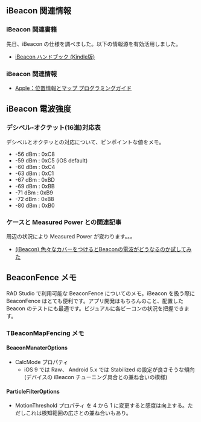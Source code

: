 ## iBeacon 関連情報


### iBeacon 関連書籍

先日、iBeacon の仕様を調べました。以下の情報源を有効活用しました。

* [iBeacon ハンドブック (Kindle版)](http://www.amazon.co.jp/dp/B00J9MHG66/)



### iBeacon 関連情報


* [Apple：位置情報とマップ プログラミングガイド](https://developer.apple.com/jp/devcenter/ios/library/documentation/LocationAwarenessPG.pdf)



## iBeacon 電波強度


### デシベル-オクテット(16進)対応表

デシベルとオクテッとの対応について、ピンポイントな値をメモ。

*  -56 dBm  : 0xC8
*  -59 dBm  : 0xC5 (iOS default)
*  -60 dBm  : 0xC4
*  -63 dBm  : 0xC1
*  -67 dBm  : 0xBD
*  -69 dBm  : 0xBB
*  -71 dBm  : 0xB9
*  -72 dBm  : 0xB8
*  -80 dBm  : 0xB0



### ケースと Measured Power との関連記事

周辺の状況により Measured Power が変わります。。。

* [(iBeacon) 色々なカバーをつけるとBeaconの電波がどうなるのか試してみた](http://dev.classmethod.jp/smartphone/ibeacon-rssi-case1/)



## BeaconFence メモ

RAD Studio で利用可能な BeaconFence についてのメモ。iBeacon を扱う際に BeaconFence はとても便利です。アプリ開発はもちろんのこと、配置した Beacon のテストにも最適です。ビジュアルに各ビーコンの状況を把握できます。

### TBeaconMapFencing メモ


#### BeaconManaterOptions


* CalcMode プロパティ
  * iOS 9 では Raw、 Android 5.x では Stabilized の設定が良さそうな傾向 (デバイスの iBeacon チューニング具合との兼ね合いの模様)


#### ParticleFilterOptions


* MotionThreshold プロパティ を 4 から 1 に変更すると感度は向上する。ただしこれは検知範囲の広さとの兼ね合いもあり。



